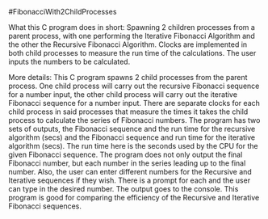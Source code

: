 #FibonacciWith2ChildProcesses

What this C program does in short: Spawning 2 children processes from a parent process, with one performing the Iterative Fibonacci Algorithm and the other the Recursive Fibonacci Algorithm. Clocks are implemented in both child processes to measure the run time of the calculations. The user inputs the numbers to be calculated.

More details: This C program spawns 2 child processes from the parent process. One child process will carry out the recursive Fibonacci sequence for a number input, the other child process will carry out the iterative Fibonacci sequence for a number input. There are separate clocks for each child process in said processes that measure the times it takes the child process to calculate the series of Fibonacci numbers. The program has two sets of outputs, the Fibonacci sequence and the run time for the recursive algorithm (secs) and the Fibonacci sequence and run time for the iterative algorithm (secs). The run time here is the seconds used by the CPU for the given Fibonacci sequence. The program does not only output the final Fibonacci number, but each number in the series leading up to the final number. Also, the user can enter different numbers for the Recursive and Iterative sequences if they wish. There is a prompt for each and the user can type in the desired number. The output goes to the console. This program is good for comparing the efficiency of the Recursive and Iterative Fibonacci sequences.
